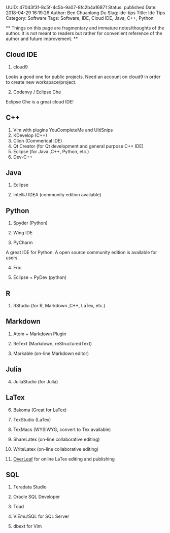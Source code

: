 UUID: 47043f3f-8c5f-4c5b-9a07-8fc2b4a16871
Status: published
Date: 2018-04-29 16:19:26
Author: Ben Chuanlong Du
Slug: ide-tips
Title: Ide Tips
Category: Software
Tags: Software, IDE, Cloud IDE, Java, C++, Python

**
Things on this page are
fragmentary and immature notes/thoughts of the author.
It is not meant to readers
but rather for convenient reference of the author and future improvement.
**

## Cloud IDE

1. cloud9

Looks a good one for public projects.
Need an account on cloud9 in order to create new workspace/project.

2. Codenvy / Eclipse Che

Eclipse Che is a great cloud IDE!

## C++

1. Vim with plugins YouCompleteMe and UltiSnips
0. KDevelop (C++)
0. Clion (Commerical IDE)
2. Qt Creator (for Qt development and general purpose C++ IDE)
1. Eclipse (for Java ,C++, Python, etc.)
3. Dev-C++

## Java

1. Eclipse

2. IntelliJ IDEA (community edition available)

## Python

1. Spyder (Python)

2. Wing IDE

3. PyCharm

A great IDE for Python.
A open source community edition is available for users.

4. Eric

3. Eclipse + PyDev (python)

## R

1. RStudio (for R, Markdown ,C++, LaTex, etc.)

## Markdown

1. Atom + Markdown Plugin

4. ReText (Markdown, reStructuredText)

5. Markable (on-line Markdown editor)

## Julia

4. JuliaStudio (for Julia)

## LaTex

6. Bakoma (Great for LaTex)

7. TexStudio (LaTex)

8. TexMacs (WYSIWYG, convert to Tex available)

9. ShareLatex (on-line collaborative editing)

10. WriteLatex (on-line collaborative editing)

11. [OverLeaf](https://www.overleaf.com/) for online LaTex editing and publishing

## SQL

1. Teradata Studio

2. Oracle SQL Developer

3. Toad

1. ViEmu/SQL for SQL Server

2. dbext for Vim
